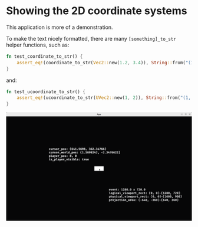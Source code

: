 # Showing the 2D coordinate systems

This application is more of a demonstration.

To make the text nicely formatted, there are many `[something]_to_str`
helper functions, such as:

```rust
fn test_coordinate_to_str() {
    assert_eq!(coordinate_to_str(Vec2::new(1.2, 3.4)), String::from("(1.2, 3.4)"))
}
```

and:

```rust
fn test_ucoordinate_to_str() {
    assert_eq!(ucoordinate_to_str(UVec2::new(1, 2)), String::from("(1, 2)"))
}
```

![Showing the 2D coordinate systems](show_2d_coordinate_systems.png)
